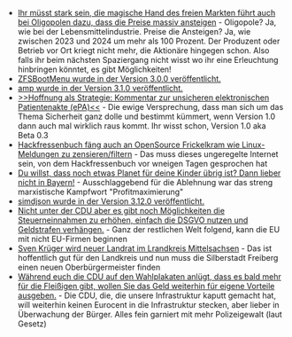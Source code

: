 * [Ihr müsst stark sein, die magische Hand des freien Markten führt auch bei Oligopolen dazu, dass die Preise massiv ansteigen](https://blog.fefe.de/?ts=996847c0) - Oligopole? Ja, wie bei der Lebensmittelindustrie. Preise die Ansteigen? Ja, wie zwischen 2023 und 2024 um mehr als 100 Prozent. Der Produzent oder Betrieb vor Ort kriegt nicht mehr, die Aktionäre hingegen schon. Also falls ihr beim nächsten Spaziergang nicht wisst wo ihr eine Erleuchtung hinbringen könntet, es gibt Möglichkeiten!
* [ZFSBootMenu wurde in der Version 3.0.0 veröffentlicht.](https://github.com/zbm-dev/zfsbootmenu/releases/tag/v3.0.0)
* [amp wurde in der Version 3.1.0 veröffentlicht.](https://github.com/amphp/amp/releases/tag/v3.1.0)
* [>>Hoffnung als Strategie: Kommentar zur unsicheren elektronischen Patientenakte (ePA)<<](https://www.kuketz-blog.de/hoffnung-als-strategie-kommentar-zur-unsicheren-elektronischen-patientenakte-epa/) - Die ewige Versprechung, dass man sich um das Thema Sicherheit ganz dolle und bestimmt kümmert, wenn Version 1.0 dann auch mal wirklich raus kommt. Ihr wisst schon, Version 1.0 aka Beta 0.3
* [Hackfressenbuch fäng auch an OpenSource Frickelkram wie Linux-Meldungen zu zensieren/filtern](https://blog.fefe.de/?ts=99696e3f) - Das muss dieses ungeregelte Internet sein, von dem Hackfressenbuch vor wneigen Tagen gesprochen hat
* [Du willst, dass noch etwas Planet für deine Kinder übrig ist? Dann lieber nicht in Bayern!](https://blog.fefe.de/?ts=99694efd) - Ausschlaggebend für die Ablehnung war das streng marxistische Kampfwort "Profitmaximierung"
* [simdjson wurde in der Version 3.12.0 veröffentlicht.](https://github.com/simdjson/simdjson/releases/tag/v3.12.0)
* [Nicht unter der CDU aber es gibt noch Möglichkeiten die Steuerneinnahmen zu erhöhen, einfach die DSGVO nutzen und Geldstrafen verhängen.](https://noyb.eu/de/data-protection-day-only-13-cases-eu-dpas-result-fine) - Ganz der restlichen Welt folgend, kann die EU mit nicht EU-Firmen beginnen
* [Sven Krüger wird neuer Landrat im Lrandkreis Mittelsachsen](https://www.freie-waehler-mittelsachsen.de/index.php/53-neues-design-5) - Das ist hoffentlich gut für den Landkreis und nun muss die Silberstadt Freiberg einen neuen Oberbürgermeister finden
* [Während euch die CDU auf den Wahlplakaten anlügt, dass es bald mehr für die Fleißigen gibt, wollen Sie das Geld weiterhin für eigene Vorteile ausgeben.](https://netzpolitik.org/2025/massenueberwachungsplaene-der-union-trump-geleckt/) - Die CDU, die, die unsere Infrastruktur kaputt gemacht hat, will weiterhin keinen Eurocent in die Infrastruktur stecken, aber lieber in Überwachung der Bürger. Alles fein garniert mit mehr Polizeigewalt (laut Gesetz)
